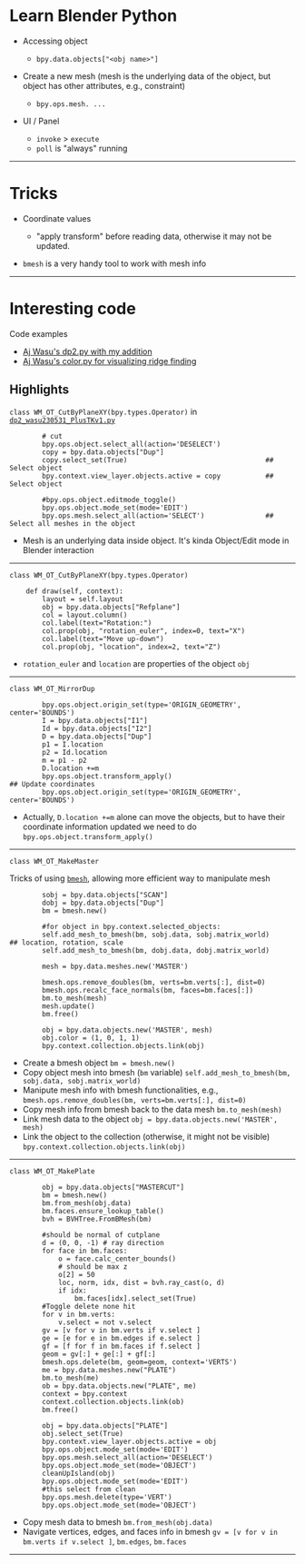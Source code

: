 # Learn Blender Python

* Accessing object
  * ```bpy.data.objects["<obj name>"]``` 

* Create a new mesh (mesh is the underlying data of the object, but object has other attributes, e.g., constraint)
  * ```bpy.ops.mesh. ...```

* UI / Panel
  * ```invoke``` > ```execute```
  * ```poll``` is "always" running

---
# Tricks

* Coordinate values
  * "apply transform" before reading data, otherwise it may not be updated.

* ```bmesh``` is a very handy tool to work with mesh info

---

# Interesting code

Code examples
* [Aj Wasu's dp2.py with my addition](https://github.com/tatpongkatanyukul/iDNAM/blob/main/dp2_wasu230531_PlusTKv1.py)
* [Aj Wasu's color.py for visualizing ridge finding](https://github.com/tatpongkatanyukul/iDNAM/blob/main/color.py)


## Highlights

```class WM_OT_CutByPlaneXY(bpy.types.Operator)``` in [```dp2_wasu230531_PlusTKv1.py```](https://github.com/tatpongkatanyukul/iDNAM/blob/main/dp2_wasu230531_PlusTKv1.py)

```
        # cut
        bpy.ops.object.select_all(action='DESELECT')
        copy = bpy.data.objects["Dup"]
        copy.select_set(True)                                  ## Select object
        bpy.context.view_layer.objects.active = copy           ## Select object

        #bpy.ops.object.editmode_toggle()
        bpy.ops.object.mode_set(mode='EDIT')
        bpy.ops.mesh.select_all(action='SELECT')               ## Select all meshes in the object
```

* Mesh is an underlying data inside object. It's kinda Object/Edit mode in Blender interaction

---

```class WM_OT_CutByPlaneXY(bpy.types.Operator)```

```
    def draw(self, context):
        layout = self.layout
        obj = bpy.data.objects["Refplane"]
        col = layout.column()
        col.label(text="Rotation:")
        col.prop(obj, "rotation_euler", index=0, text="X")        
        col.label(text="Move up-down")
        col.prop(obj, "location", index=2, text="Z")        

```
* ```rotation_euler``` and ```location``` are properties of the object ```obj```

---

```class WM_OT_MirrorDup```

```
        bpy.ops.object.origin_set(type='ORIGIN_GEOMETRY', center='BOUNDS')
        I = bpy.data.objects["I1"]
        Id = bpy.data.objects["I2"]
        D = bpy.data.objects["Dup"]
        p1 = I.location
        p2 = Id.location            
        m = p1 - p2
        D.location +=m
        bpy.ops.object.transform_apply()                                     ## Update coordinates
        bpy.ops.object.origin_set(type='ORIGIN_GEOMETRY', center='BOUNDS')
```
* Actually, ```D.location +=m``` alone can move the objects, but to have their coordinate information updated we need to do ```bpy.ops.object.transform_apply()```

---

```class WM_OT_MakeMaster```

Tricks of using [```bmesh```](https://docs.blender.org/api/current/bmesh.html), allowing more efficient way to manipulate mesh

```
        sobj = bpy.data.objects["SCAN"]
        dobj = bpy.data.objects["Dup"]
        bm = bmesh.new()

        #for object in bpy.context.selected_objects:
        self.add_mesh_to_bmesh(bm, sobj.data, sobj.matrix_world)           ## location, rotation, scale
        self.add_mesh_to_bmesh(bm, dobj.data, dobj.matrix_world)

        mesh = bpy.data.meshes.new('MASTER')
        
        bmesh.ops.remove_doubles(bm, verts=bm.verts[:], dist=0)
        bmesh.ops.recalc_face_normals(bm, faces=bm.faces[:])
        bm.to_mesh(mesh)
        mesh.update()
        bm.free()

        obj = bpy.data.objects.new('MASTER', mesh)
        obj.color = (1, 0, 1, 1)     
        bpy.context.collection.objects.link(obj)
```

* Create a bmesh object ```bm = bmesh.new()```
* Copy object mesh into bmesh (```bm``` variable) ```self.add_mesh_to_bmesh(bm, sobj.data, sobj.matrix_world)```
* Manipute mesh info with bmesh functionalities, e.g., ```bmesh.ops.remove_doubles(bm, verts=bm.verts[:], dist=0)```
* Copy mesh info from bmesh back to the data mesh ```bm.to_mesh(mesh)```
* Link mesh data to the object ```obj = bpy.data.objects.new('MASTER', mesh)```
* Link the object to the collection (otherwise, it might not be visible) ```bpy.context.collection.objects.link(obj)```

---

```class WM_OT_MakePlate```

```
        obj = bpy.data.objects["MASTERCUT"]
        bm = bmesh.new()
        bm.from_mesh(obj.data)
        bm.faces.ensure_lookup_table()
        bvh = BVHTree.FromBMesh(bm)
        
        #should be normal of cutplane
        d = (0, 0, -1) # ray direction
        for face in bm.faces:
            o = face.calc_center_bounds()
            # should be max z 
            o[2] = 50
            loc, norm, idx, dist = bvh.ray_cast(o, d)
            if idx:
                bm.faces[idx].select_set(True)
        #Toggle delete none hit
        for v in bm.verts:
            v.select = not v.select
        gv = [v for v in bm.verts if v.select ] 
        ge = [e for e in bm.edges if e.select ]
        gf = [f for f in bm.faces if f.select ]
        geom = gv[:] + ge[:] + gf[:]
        bmesh.ops.delete(bm, geom=geom, context='VERTS')    
        me = bpy.data.meshes.new("PLATE")
        bm.to_mesh(me)        
        ob = bpy.data.objects.new("PLATE", me)
        context = bpy.context        
        context.collection.objects.link(ob)
        bm.free()

        obj = bpy.data.objects["PLATE"]
        obj.select_set(True)
        bpy.context.view_layer.objects.active = obj
        bpy.ops.object.mode_set(mode='EDIT')
        bpy.ops.mesh.select_all(action='DESELECT')
        bpy.ops.object.mode_set(mode='OBJECT')     
        cleanUpIsland(obj)
        bpy.ops.object.mode_set(mode='EDIT')
        #this select from clean 
        bpy.ops.mesh.delete(type='VERT')        
        bpy.ops.object.mode_set(mode='OBJECT')    
```

* Copy mesh data to bmesh ```bm.from_mesh(obj.data)```
* Navigate vertices, edges, and faces info in bmesh ```gv = [v for v in bm.verts if v.select ]```, ```bm.edges```, ```bm.faces```

---




